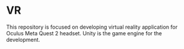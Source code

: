 # VR
This repository is focused on developing virtual reality application for Oculus Meta Quest 2 headset. Unity is the game engine for the development.
